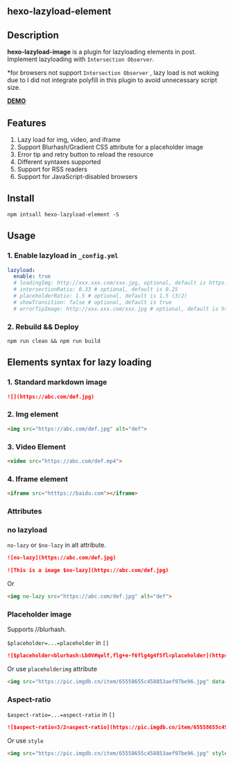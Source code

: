 ## hexo-lazyload-element

## Description

**hexo-lazyload-image** is a plugin for lazyloading elements in post. Implement lazyloading with `Intersection Observer`.

\*for browsers not support `Intersection Observer` , lazy load is not woking due to I did not integrate polyfill in this plugin to avoid unnecessary script size.

**[DEMO](https://lynanbreeze.github.io/hexo-lazyload-element/)**

## Features

1. Lazy load for img, video, and iframe
2. Support Blurhash/Gradient CSS attribute for a placeholder image
3. Error tip and retry button to reload the resource
4. Different syntaxes supported
5. Support for RSS readers
6. Support for JavaScript-disabled browsers

## Install

```
npm intsall hexo-lazyload-element -S
```

## Usage

### 1. Enable lazyload in `_config.yml`

```yml _config.yml
lazyload:
  enable: true
  # loadingImg: http://xxx.xxx.com/xxx.jpg, optional, default is https://i.loli.wiki/public/240201/loading.svg
  # intersectionRatio: 0.33 # optional, default is 0.25
  # placeholderRatio: 1.5 # optional, default is 1.5 (3/2)
  #	showTransition: false # optional, default is true
  #	errorTipImage: http://xxx.xxx.com/xxx.jpg # optional, default is https://i.loli.wiki/public/240201/error-tip.svg
```

### 2. Rebuild && Deploy

```
npm run clean && npm run build
```

## Elements syntax for lazy loading

### 1. Standard markdown image

```markdown
![](https://abc.com/def.jpg)
```

### 2. Img element

```markdown
<img src="https://abc.com/def.jpg" alt="def">
```

### 3. Video Element

```markdown
<video src="https://abc.com/def.mp4">
```

### 4. Iframe element

```markdown
<iframe src="htttps://baidu.com"></iframe>
```

### Attributes

### no lazyload

`no-lazy` or `$no-lazy` in alt attribute.

```markdown
![no-lazy](https://abc.com/def.jpg)
```

```markdown
![This is a image $no-lazy](https://abc.com/def.jpg)
```

Or

```markdown
<img no-lazy src="https://abc.com/def.jpg" alt="def">
```

### Placeholder image

Supports <url>/<gradient>/blurhash.

`$placeholder=...=placeholder` in `[]`

```markdown
![$placeholder=blurhash:Lb0V#qelf,flg+e-f6flg4g4f5fl=placeholder](https://pic.imgdb.cn/item/65558655c458853aef97be96.jpg)
```

Or use `placeholderimg` attribute

```markdown
<img src="https://pic.imgdb.cn/item/65558655c458853aef97be96.jpg" data-placeholderimg="blurhash:Lb0V#qelf,flg+e-f6flg4g4f5fl">
```

### Aspect-ratio

`$aspect-ratio=...=aspect-ratio` in `[]`

```markdown
![$aspect-ratio=3/2=aspect-ratio](https://pic.imgdb.cn/item/65558655c458853aef97be96.jpg)
```

Or use `style`

```markdown
<img src="https://pic.imgdb.cn/item/65558655c458853aef97be96.jpg" style="aspect-ratio: 3/2">
```
